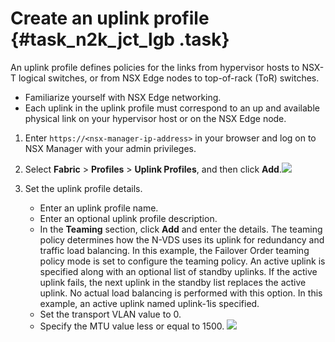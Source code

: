 # Create an uplink profile {#task_n2k_jct_lgb .task}

An uplink profile defines policies for the links from hypervisor hosts to NSX-T logical switches, or from NSX Edge nodes to top-of-rack \(ToR\) switches.

-   Familiarize yourself with NSX Edge networking.
-   Each uplink in the uplink profile must correspond to an up and available physical link on your hypervisor host or on the NSX Edge node.

1.  Enter `https://<nsx-manager-ip-address>` in your browser and log on to NSX Manager with your admin privileges. 
2.  Select **Fabric** \> **Profiles** \> **Uplink Profiles**, and then click **Add**.![](http://static-aliyun-doc.oss-cn-hangzhou.aliyuncs.com/assets/img/85013/154857787036051_en-US.png)

 
3.  Set the uplink profile details. 

    -   Enter an uplink profile name.
    -   Enter an optional uplink profile description.
    -   In the **Teaming** section, click **Add** and enter the details. The teaming policy determines how the N-VDS uses its uplink for redundancy and traffic load balancing. In this example, the Failover Order teaming policy mode is set to configure the teaming policy. An active uplink is specified along with an optional list of standby uplinks. If the active uplink fails, the next uplink in the standby list replaces the active uplink. No actual load balancing is performed with this option. In this example, an active uplink named uplink-1is specified.
    -   Set the transport VLAN value to 0.
    -   Specify the MTU value less or equal to 1500.
    ![](http://static-aliyun-doc.oss-cn-hangzhou.aliyuncs.com/assets/img/85013/154857787036052_en-US.png)


